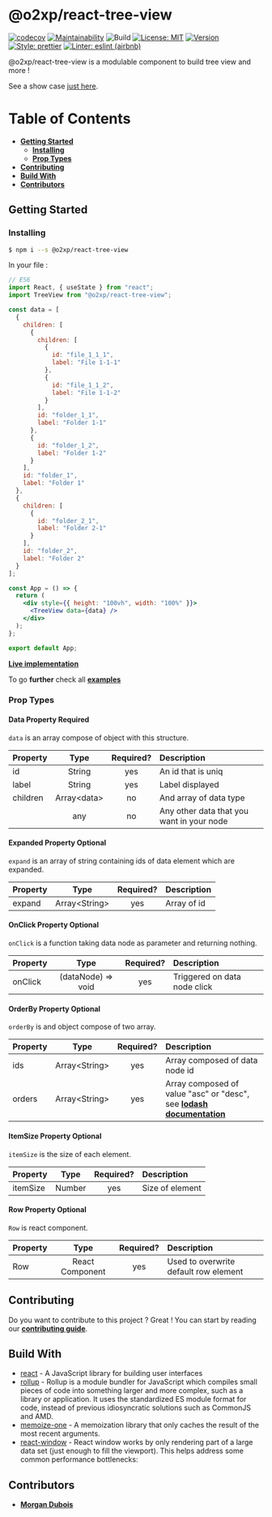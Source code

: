 # @o2xp/react-tree-view

[![codecov](https://codecov.io/gh/o2xp/react-tree-view/branch/main/graph/badge.svg?token=X6GULSPACD)](https://codecov.io/gh/o2xp/react-tree-view)
[![Maintainability](https://api.codeclimate.com/v1/badges/30c2b22bc7479d9eb8dc/maintainability)](https://codeclimate.com/github/o2xp/react-tree-view/maintainability)
![Build](https://github.com/o2xp/react-tree-view/actions/workflows/push.yml/badge.svg)
[![License: MIT](https://img.shields.io/badge/license-MIT-orange.svg)](https://opensource.org/licenses/MIT)
[![Version](https://badge.fury.io/js/%40o2xp%2Freact-tree-view.svg)](https://badge.fury.io/js/%40o2xp%2Freact-tree-view)
[![Style: prettier](https://img.shields.io/badge/code_style-prettier-ff69b4.svg)](https://github.com/prettier/prettier)
[![Linter: eslint (airbnb)](https://img.shields.io/badge/Linter-Eslint%20(Airbnb)-yellow)](https://github.com/airbnb/javascript)

@o2xp/react-tree-view is a modulable component to build tree view and more !

See a show case [just here](https://o2xp.github.io/react-tree-view/).


# Table of Contents
- [**Getting Started**](#getting-started)
    - [**Installing**](#installing)
    - [**Prop Types**](#prop-types)
- [**Contributing**](#contributing)
- [**Build With**](#build-with)
- [**Contributors**](#contributors)

## Getting Started
### Installing
```sh
$ npm i --s @o2xp/react-tree-view
```

In your file : 
```jsx
// ES6
import React, { useState } from "react";
import TreeView from "@o2xp/react-tree-view";

const data = [
  {
    children: [
      {
        children: [
          {
            id: "file_1_1_1",
            label: "File 1-1-1"
          },
          {
            id: "file_1_1_2",
            label: "File 1-1-2"
          }
        ],
        id: "folder_1_1",
        label: "Folder 1-1"
      },
      {
        id: "folder_1_2",
        label: "Folder 1-2"
      }
    ],
    id: "folder_1",
    label: "Folder 1"
  },
  {
    children: [
      {
        id: "folder_2_1",
        label: "Folder 2-1"
      }
    ],
    id: "folder_2",
    label: "Folder 2"
  }
];

const App = () => {
  return (
    <div style={{ height: "100vh", width: "100%" }}>
      <TreeView data={data} />
    </div>
  );
};

export default App;
```

[**Live implementation**](https://codesandbox.io/s/react-tree-view-basic-2h3yf) 

To go **further** check all [**examples**](https://github.com/o2xp/react-tree-view/tree/main/examples)

### Prop Types
#### Data Property Required

`data` is an array compose of object with this structure.

| Property | Type | Required? | Description |
|:---|:---:|:---:|:---|
| id | String | yes | An id that is uniq |
| label | String | yes | Label displayed |
| children | Array\<data> | no | And array of data type |
| <key> | any | no | Any other data that you want in your node |

#### Expanded Property Optional

`expand` is an array of string containing ids of data element which are expanded.

| Property | Type | Required? | Description |
|:---|:---:|:---:|:---|
| expand | Array\<String> | yes | Array of id |

#### OnClick Property Optional

`onClick` is a function taking data node as parameter and returning nothing.

| Property | Type | Required? | Description |
|:---|:---:|:---:|:---|
| onClick | (dataNode) => void | yes | Triggered on data node click |

#### OrderBy Property Optional

`orderBy` is and object compose of two array.

| Property | Type | Required? | Description |
|:---|:---:|:---:|:---|
| ids | Array\<String> | yes | Array composed of data node id |
| orders | Array\<String> | yes | Array composed of value "asc" or "desc", see [**lodash documentation**](https://lodash.com/docs/4.17.15#orderBy) |

#### ItemSize Property Optional

`itemSize` is the size of each element.

| Property | Type | Required? | Description |
|:---|:---:|:---:|:---|
| itemSize | Number | yes | Size of element |

#### Row Property Optional

`Row` is react component.

| Property | Type | Required? | Description |
|:---|:---:|:---:|:---|
| Row | React Component | yes | Used to overwrite default row element |


## Contributing
Do you want to contribute to this project ? Great ! You can start by reading our [**contributing guide**](https://github.com/o2xp/react-tree-view/blob/main/CONTRIBUTING.md).

## Build With
* [react](https://reactjs.org/) - A JavaScript library for building user interfaces
* [rollup](https://github.com/rollup/rollup) - Rollup is a module bundler for JavaScript which compiles small pieces of code into something larger and more complex, such as a library or application. It uses the standardized ES module format for code, instead of previous idiosyncratic solutions such as CommonJS and AMD.
* [memoize-one](https://github.com/alexreardon/memoize-one) - A memoization library that only caches the result of the most recent arguments.
* [react-window](https://github.com/bvaughn/react-window) - React window works by only rendering part of a large data set (just enough to fill the viewport). This helps address some common performance bottlenecks:

## Contributors
* [**Morgan Dubois**](https://github.com/MorganDbs)
